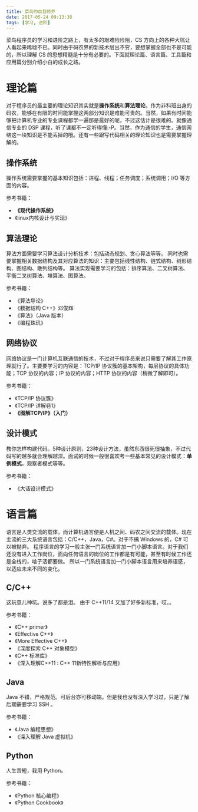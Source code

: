 ```yaml
---
title: 菜鸟的自我修养
date: 2017-05-24 09:13:38
tags: [学习, 进阶]
---
```


<!-- 一入码界深似海，从此是路人。 -->

菜鸟程序员的学习和进阶之路上，有太多的艰难险险阻，CS 方向上的各种大坑让人看起来唏嘘不已。同时由于码农界的新技术层出不穷，要想掌握全部也不是可能的，所以理解 CS 的思想精髓是十分有必要的。下面就理论篇、语言篇、工具篇和应用篇分别介绍小白的成长之路。

<!--more-->

# 理论篇

对于程序员的最主要的理论知识其实就是**操作系统**和**算法理论**。作为非科班出身的码农，能够在有限的时间能掌握这两部分知识是难能可贵的。当然，如果有时间能够把计算机专业的专业课程都学一遍那是最好的呢，不过这估计是很难的。就像通信专业的 DSP 课程，听了课都不一定听得懂:-P。当然，作为通信的学生，通信网络这一块知识是不能丢掉的哦。还有一些跟写代码相关的理论知识也是需要掌握理解的。

## 操作系统

操作系统需要掌握的基本知识包括：进程、线程；任务调度；系统调用；I/O 等方面的内容。

参考书籍：

+ **《现代操作系统》**
+ 《linux内核设计与实现》

## 算法理论

算法方面需要学习算法设计分析技术：包括动态规划、贪心算法等等。
同时也需要掌握相关数据结构及其对应算法的知识：主要包括线性结构、链式结构、树形结构、图结构、散列结构等。
算法实现需要学习的包括：排序算法、二叉树算法、平衡二叉树算法、堆算法、图算法。

参考书籍：

+ 《算法导论》
+ 《数据结构 C++》邓俊辉
+ 《算法》（Java 版本）
+ 《编程珠玑》

## 网络协议

网络协议是一门计算机互联通信的技术，不过对于程序员来说只需要了解其工作原理就行了。主要要学习的内容是：TCP/IP 协议簇的基本架构，每层协议的具体功能；TCP 协议的内容；IP 协议的内容；HTTP 协议的内容（稍微了解即可）。

参考书籍：

+ 《TCP/IP 协议簇》
+ 《TCP/IP 详解卷1》
+ **《图解TCP/IP》（入门）**

## 设计模式

教你怎样构建代码。5种设计原则，23种设计方法，虽然东西很死很抽象，不过代码写的越多就会理解越深。面试的时候一般很喜欢考一些基本常见的设计模式：**单例模式**，观察者模式等等。

参考书籍：

+ 《大话设计模式》

# 语言篇

语言是人类交流的载体，而计算机语言便是人机之间、码农之间交流的载体。现在主流的三大系统语言包括：C/C++，Java，C#。对于不搞 Windows 的，C# 可以被抛弃。
程序语言的学习一般主张一门系统语言加一门小脚本语言。对于我们还没有进入工作岗位，面向任何语言的岗位的工作都是有可能，甚至有时候工作还是全栈的，啥子活都要做。
所以一门系统语言加一门小脚本语言用来培养语感，以适应未来不同的变化。

## C/C++

这玩意儿神坑。说多了都是泪。
由于 C++11/14 又加了好多新标准，哎。。

参考书籍：

+ 《C++ primer》
+ 《Effective C++》
+ 《More Effective C++》
+ 《深度探索 C++ 对象模型》
+ 《C++ 标准库》
+ 《深入理解C++11 : C++ 11新特性解析与应用》

## Java

Java 不错，严格规范。可后台亦可移动端。但是我也没有深入学习过，只是了解后期需要学习 SSH 。

参考书籍：

+ 《Java 编程思想》
+ 《深入理解 Java 虚拟机》

## Python

人生苦短，我用 Python。

参考书籍：

+ 《Python 核心编程》
+ 《Python Cookbook》


